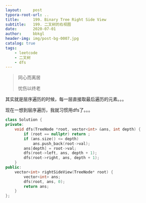 ```yaml
---
layout:     post
typora-root-url: ..
title:      199. Binary Tree Right Side View
subtitle:   199. 二叉树的右视图
date:       2020-07-01
author:     bbkgl
header-img: img/post-bg-0007.jpg
catalog: true
tags:
    - leetcode
    - 二叉树
    - dfs
---
```


> 同心而离居
>
> 忧伤以终老

其实就是层序遍历的时候，每一层直接取最后遍历的元素。。。

现在一想到层序遍历，我就习惯用dfs了。。。

```cpp
class Solution {
private:
    void dfs(TreeNode *root, vector<int> &ans, int depth) {
        if (root == nullptr) return ;
        if (ans.size() <= depth)
            ans.push_back(root->val);
        ans[depth] = root->val;
        dfs(root->left, ans, depth + 1);
        dfs(root->right, ans, depth + 1);
    }
public:
    vector<int> rightSideView(TreeNode* root) {
        vector<int> ans;
        dfs(root, ans, 0);
        return ans;
    }
};
```
